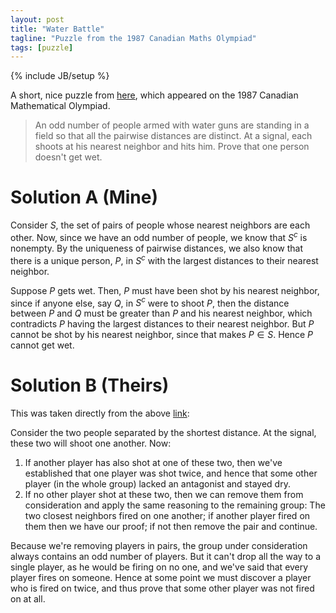 ```yaml
---
layout: post
title: "Water Battle"
tagline: "Puzzle from the 1987 Canadian Maths Olympiad"
tags: [puzzle]
---
```

{% include JB/setup %}

A short, nice puzzle from [here][1], which appeared on the 1987 Canadian Mathematical Olympiad.

> An odd number of people armed with water guns are standing in a field so that all the pairwise distances are distinct. At a signal, each shoots at his nearest neighbor and hits him. Prove that one person doesn't get wet.

Solution A (Mine)
===========

Consider $S$, the set of pairs of people whose nearest neighbors are each other. Now, since we have an odd number of people, we know that $S^c$ is nonempty. By the uniqueness of pairwise distances, we also know that there is a unique person, $P$, in $S^c$ with the largest distances to their nearest neighbor.

Suppose $P$ gets wet.
Then, $P$ must have been shot by his nearest neighbor, since if anyone else, say $Q$, in $S^c$ were to shoot $P$, then the distance between $P$ and $Q$ must be greater than $P$ and his nearest neighbor, which contradicts $P$ having the largest distances to their nearest neighbor. But $P$ cannot be shot by his nearest neighbor, since that makes $P \in S$. Hence $P$ cannot get wet.

Solution B (Theirs)
==========

This was taken directly from the above [link][1]:

Consider the two people separated by the shortest distance. At the signal, these two will shoot one another. Now:

1. If another player has also shot at one of these two, then we've established that one player was shot twice, and hence that some other player (in the whole group) lacked an antagonist and stayed dry.
1. If no other player shot at these two, then we can remove them from consideration and apply the same reasoning to the remaining group: The two closest neighbors fired on one another; if another player fired on them then we have our proof; if not then remove the pair and continue.

Because we're removing players in pairs, the group under consideration always contains an odd number of players. But it can't drop all the way to a single player, as he would be firing on no one, and we've said that every player fires on someone. Hence at some point we must discover a player who is fired on twice, and thus prove that some other player was not fired on at all.

[1]: http://www.futilitycloset.com/2012/03/26/water-battle/
